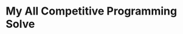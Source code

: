 <!DOCTYPE html>
<html>
<head>
	<meta charset="utf-8">
	<meta http-equiv="X-UA-Compatible" content="IE=edge">
	<link rel="stylesheet" href="">
</head>
<body>
	<h1>My All Competitive Programming Solve</h1> 
	
	
	
</body>
</html>
